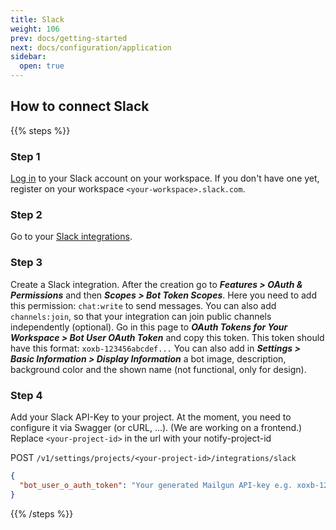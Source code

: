 ```yaml
---
title: Slack
weight: 106
prev: docs/getting-started
next: docs/configuration/application
sidebar:
  open: true
---
```


## How to connect Slack

{{% steps %}}

### Step 1

[Log in](https://slack.com/signin) to your Slack account on your workspace. If you don't have one yet, register on your
workspace `<your-workspace>.slack.com`.

### Step 2

Go to your [Slack integrations](https://api.slack.com/apps).

### Step 3

Create a Slack integration. After the creation go to ***Features > OAuth & Permissions*** and then
***Scopes > Bot Token Scopes***. Here you need to add this permission: `chat:write` to send
messages. You can also add `channels:join`, so that your integration can join public channels independently (optional).
Go in this page to ***OAuth Tokens for Your Workspace > Bot User OAuth Token*** and copy this token. This token should
have this format: `xoxb-123456abcdef...` You can also add in ***Settings > Basic Information > Display Information*** a
bot image, description, background color and the shown name (not functional, only for design).

### Step 4

Add your Slack API-Key to your project. At the moment, you need to configure it via Swagger (or cURL, ...). (We are
working on a frontend.) Replace `<your-project-id>` in the url with your notify-project-id

POST `/v1/settings/projects/<your-project-id>/integrations/slack`

```json
{
  "bot_user_o_auth_token": "Your generated Mailgun API-key e.g. xoxb-123456abcdef..."
}
```

{{% /steps %}}